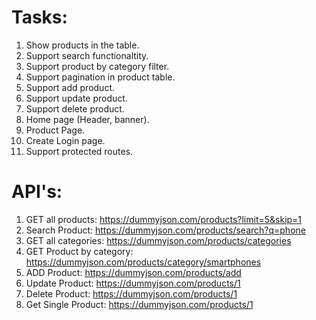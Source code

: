 # Tasks:

1. Show products in the table.
2. Support search functionaltity.
3. Support product by category filter.
4. Support pagination in product table.
5. Support add product.
6. Support update product.
7. Support delete product.
8. Home page (Header, banner).
9. Product Page.
10. Create Login page.
11. Support protected routes.


# API's:

1. GET all products: https://dummyjson.com/products?limit=5&skip=1
2. Search Product: https://dummyjson.com/products/search?q=phone
3. GET all categories: https://dummyjson.com/products/categories
4. GET Product by category: https://dummyjson.com/products/category/smartphones
5. ADD Product: https://dummyjson.com/products/add
6. Update Product: https://dummyjson.com/products/1
7. Delete Product: https://dummyjson.com/products/1
8. Get Single Product: https://dummyjson.com/products/1